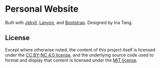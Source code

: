 # Personal Website

Built with [Jekyll](http://jekyllrb.com/), [Lanyon](https://github.com/poole/lanyon), and [Bootstrap](https://getbootstrap.com). Designed by Ina Tang.


## License
Except where otherwise noted, the content of this project itself is licensed under the [CC BY-NC 4.0 license](https://creativecommons.org/licenses/by-nc/4.0/), and the underlying source code used to format and display that content is licensed under the [MIT license](https://github.com/I7T5/i7t5.github.io/blob/main/LICENSE).
